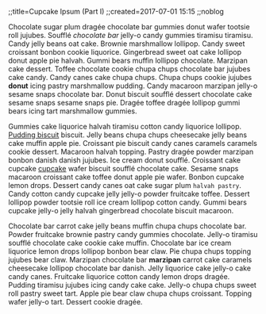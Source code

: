 ;;title=Cupcake Ipsum (Part I)
;;created=2017-07-01 15:15
;;noblog

Chocolate sugar plum dragée chocolate bar gummies donut wafer tootsie roll jujubes. Soufflé *chocolate bar* jelly-o candy gummies tiramisu tiramisu. Candy jelly beans oat cake. Brownie marshmallow lollipop. Candy sweet croissant bonbon cookie liquorice. Gingerbread sweet oat cake lollipop donut apple pie halvah. Gummi bears muffin lollipop chocolate. Marzipan cake dessert. Toffee chocolate cookie chupa chups chocolate bar jujubes cake candy. Candy canes cake chupa chups. Chupa chups cookie jujubes **donut** icing pastry marshmallow pudding. Candy macaroon marzipan jelly-o sesame snaps chocolate bar. Donut biscuit soufflé dessert chocolate cake sesame snaps sesame snaps pie. Dragée toffee dragée lollipop gummi bears icing tart marshmallow gummies.

Gummies cake liquorice halvah tiramisu cotton candy liquorice lollipop. [Pudding biscuit](http://www.cupcakeipsum.com) biscuit. Jelly beans chupa chups cheesecake jelly beans cake muffin apple pie. Croissant pie biscuit candy canes caramels caramels cookie dessert. Macaroon halvah topping. Pastry dragée powder marzipan bonbon danish danish jujubes. Ice cream donut soufflé. Croissant cake cupcake [cupcake](cupcake_ipsum_part_ii.html) wafer biscuit soufflé chocolate cake. Sesame snaps macaroon croissant cake toffee donut apple pie wafer. Bonbon cupcake lemon drops. Dessert candy canes oat cake sugar plum `halvah pastry`. Candy cotton candy cupcake jelly jelly-o powder fruitcake toffee. Dessert lollipop powder tootsie roll ice cream lollipop cotton candy. Gummi bears cupcake jelly-o jelly halvah gingerbread chocolate biscuit macaroon.

Chocolate bar carrot cake jelly beans muffin chupa chups chocolate bar. Powder fruitcake brownie pastry candy gummies chocolate. Jelly-o tiramisu soufflé chocolate cake cookie cake muffin. Chocolate bar ice cream liquorice lemon drops lollipop bonbon bear claw. Pie chupa chups topping jujubes bear claw. Marzipan chocolate bar **marzipan** carrot cake caramels cheesecake lollipop chocolate bar danish. Jelly liquorice cake jelly-o cake candy canes. Fruitcake liquorice cotton candy lemon drops dragée. Pudding tiramisu jujubes icing candy cake cake. Jelly-o chupa chups sweet roll pastry sweet tart. Apple pie bear claw chupa chups croissant. Topping wafer jelly-o tart. Dessert cookie dragée.

